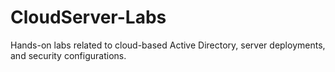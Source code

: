 # CloudServer-Labs
Hands-on labs related to cloud-based Active Directory, server deployments, and security configurations.
